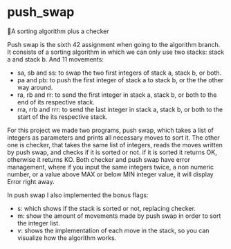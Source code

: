 # push_swap
🎢A sorting algorithm plus a checker

Push swap is the sixth 42 assignment when going to the algorithm branch. It consists of a sorting algorithm in which we can only use two stacks: stack a and stack b. And 11 movements: 

- sa, sb and ss: to swap the two first integers of stack a, stack b, or both.
- pa and pb: to push the first integer of stack a to stack b, or the the other way around.
- ra, rb and rr: to send the first integer in stack a, stack b, or both to the end of its respective stack.
- rra, rrb and rrr: to send the last integer in stack a, stack b, or both to the start of the its respective stack.

For this project we made two programs, push swap, which takes a list of integers as parameters and prints all necessary moves to sort it. The other one is checker, that takes the same list of integers, reads the moves written by push swap, and checks if it is sorted or not. if it is sorted it returns OK, otherwise it returns KO. Both checker and push swap have error management, where if you input the same integers twice, a non numeric number, or a value above MAX or below MIN integer value, it will display Error right away. 

In push swap I also implemented the bonus flags:

- s: which shows if the stack is sorted or not, replacing checker.
- m: show the amount of movements made by push swap in order to sort the integer list.
- v: shows the implementation of each move in the stack, so you can visualize how the algorithm works.
